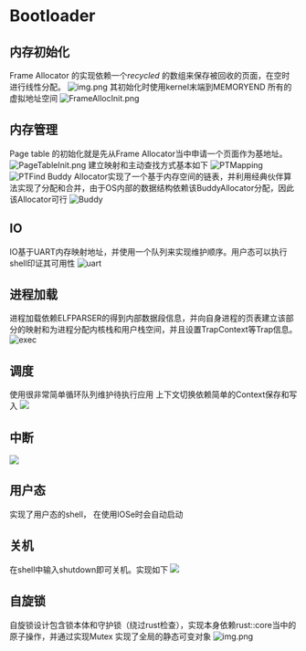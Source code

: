 # Bootloader
## 内存初始化
Frame Allocator 的实现依赖一个*recycled* 的数组来保存被回收的页面，在空时进行线性分配。
![img.png](src/img.png)
其初始化时使用kernel末端到MEMORYEND 所有的虚拟地址空间
![FrameAllocInit.png](src/FrameAllocInit.png)
## 内存管理
Page table 的初始化就是先从Frame Allocator当中申请一个页面作为基地址。
![PageTableInit.png](src/PageTableInit.png)
建立映射和主动查找方式基本如下
![PTMapping](src/PTMapping.png)
![PTFind](src/PTFind.png)
Buddy Allocator实现了一个基于内存空间的链表，并利用经典伙伴算法实现了分配和合并，由于OS内部的数据结构依赖该BuddyAllocator分配，因此该Allocator可行
![Buddy](src/Buddy.png)

## IO
IO基于UART内存映射地址，并使用一个队列来实现维护顺序。用户态可以执行shell印证其可用性
![uart](src/uart.png)

## 进程加载
进程加载依赖ELFPARSER的得到内部数据段信息，并向自身进程的页表建立该部分的映射和为进程分配内核栈和用户栈空间，并且设置TrapContext等Trap信息。
![exec](src/exec.png)

## 调度
使用很非常简单循环队列维护待执行应用
上下文切换依赖简单的Context保存和写入
![](src/schedule.png)

## 中断
![](src/trap.png)

## 用户态
实现了用户态的shell， 在使用lOSe时会自动启动

## 关机
在shell中输入shutdown即可关机。实现如下
![](src/shutdown.png)

## 自旋锁
自旋锁设计包含锁本体和守护锁（绕过rust检查），实现本身依赖rust::core当中的原子操作，并通过实现Mutex<T> 实现了全局的静态可变对象
![img.png](src/ock.png)